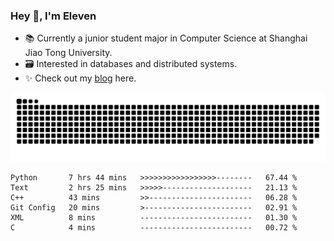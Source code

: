 ### Hey 👋, I'm Eleven

- 📚 Currently a junior student major in Computer Science at Shanghai Jiao Tong University.
- 🗃️ Interested in databases and distributed systems.
- ✨ Check out my [blog](https://blog.eleven.wiki) here.

![github contribution grid snake animation](https://raw.githubusercontent.com/El-even-11/El-even-11/output/github-contribution-grid-snake.svg)

<!--START_SECTION:waka-->

```text
Python       7 hrs 44 mins   >>>>>>>>>>>>>>>>>--------   67.44 %
Text         2 hrs 25 mins   >>>>>--------------------   21.13 %
C++          43 mins         >>-----------------------   06.28 %
Git Config   20 mins         >------------------------   02.91 %
XML          8 mins          -------------------------   01.30 %
C            4 mins          -------------------------   00.72 %
```

<!--END_SECTION:waka-->

